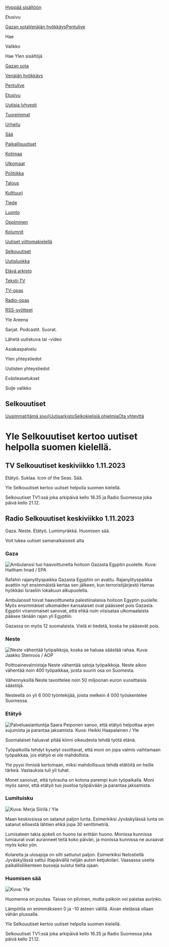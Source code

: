 [<span class="Buttonstyles__TextWrapper-sc-17sr1bx-7 kWJvkV yds-button__content">Hyppää
sisältöön</span>](#yle__contentAnchor)

Etusivu

[Gazan sota](/a/74-20054074)[Venäjän
hyökkäys](/a/74-20010573)[Pentulive](/a/74-20051121)

[](https://haku.yle.fi)

Hae

Valikko

Hae Ylen sisältöjä

[Gazan sota](/a/74-20054074)

[Venäjän hyökkäys](/a/74-20010573)

[Pentulive](/a/74-20051121)

[Etusivu](/)

[Uutisia lyhyesti](/uutiset)

[Tuoreimmat](/uutiset/tuoreimmat)

[Urheilu](/urheilu)

[Sää](/saa)

[Paikallisuutiset](/uutiset/paikallisuutiset)

[Kotimaa](/uutiset/18-34837)

[Ulkomaat](/uutiset/18-34953)

[Politiikka](/uutiset/18-220306)

[Talous](/uutiset/18-204933)

[Kulttuuri](/kulttuuri)

[Tiede](/tiede)

[Luonto](/luonto)

[Oppiminen](https://yle.fi/oppiminen)

[Kolumnit](/uutiset/18-215844)

[Uutiset viittomakielellä](https://areena.yle.fi/1-3253227)

[Selkouutiset](/selkouutiset)

[Uutisluokka](/uutisluokka)

[Elävä arkisto](https://yle.fi/aihe/elava-arkisto)

[Teksti-TV](https://yle.fi/aihe/tekstitv)

[TV-opas](https://areena.yle.fi/tv/opas)

[Radio-opas](https://areena.yle.fi/podcastit/opas)

[RSS-syötteet](/uutiset/rss)

Yle Areena

Sarjat. Podcastit. Suorat.

Lähetä uutiskuva tai -video

Asiakaspalvelu

Ylen yhteystiedot

Uutisten yhteystiedot

Evästeasetukset

Sulje valikko

[](/selkouutiset)

## Selkouutiset

[Uusimmat<span class="sr-only">(tämä
sivu)</span>](/selkouutiset)[Uutisarkisto](/selkouutiset/arkisto)[Selkokielisiä
ohjelmia](/selkouutiset/selkokielisia-ohjelmia)[Ota
yhteyttä](/a/74-20024902)

# Yle Selkouutiset kertoo uutiset helpolla suomen kielellä.

## TV Selkouutiset keskiviikko 1.11.2023

Etätyö. Suklaa. Icon of the Seas. Sää.

Yle Selkouutiset kertoo uutiset helpolla suomen kielellä.

Selkouutiset TV1:ssä joka arkipäivä kello 16.35 ja Radio Suomessa joka
päivä kello 21.12.

## Radio Selkouutiset keskiviikko 1.11.2023

Gaza. Neste. Etätyö. Lumimyräkkä. Huomisen sää.

Voit lukea uutiset samanaikaisesti alta

### Gaza

![Ambulanssi tuo haavoittuneita hoitoon Gazasta Egyptin puolelle. Kuva:
Haitham Imad /
EPA](https://images.cdn.yle.fi/image/upload/c_crop,h_2821,w_5016,x_0,y_744/ar_1.7777777777777777,c_fill,g_faces,h_675,w_1200/dpr_1.0/q_auto:eco/f_auto/fl_lossy/v1698852282/39-1194530654258b7aaf7a)

Rafahin rajanylityspaikka Gazasta Egyptiin on avattu. Rajanylityspaikka
avattiin nyt ensimmäistä kertaa sen jälkeen, kun terroristijärjestö
Hamas hyökkäsi Israeliin lokakuun alkupuolella.

Ambulanssit toivat haavoittuneita palestiinalaisia hoitoon Egyptin
puolelle. Myös ensimmäiset ulkomaiden kansalaiset ovat päässeet pois
Gazasta. Egyptin viranomaiset sanovat, että ehkä noin viisisataa
ulkomaalaista pääsee tänään rajan yli Egyptiin.

Gazassa on myös 12 suomalaista. Vielä ei tiedetä, koska he pääsevät
pois.

### Neste

![Neste vähentää työpaikkoja, koska se haluaa säästää rahaa. Kuva:
Jaakko Stenroos /
AOP](https://images.cdn.yle.fi/image/upload/c_crop,h_2611,w_4643,x_0,y_483/ar_1.7777777777777777,c_fill,g_faces,h_675,w_1200/dpr_1.0/q_auto:eco/f_auto/fl_lossy/v1698838481/39-1191437653a0928a0b5b)

Polttoainevalmistaja Neste vähentää satoja työpaikkoja. Neste aikoo
vähentää noin 400 työpaikkaa, joista suurin osa on Suomesta.

Vähennyksillä Neste tavoittelee noin 50 miljoonan euron vuosittaisia
säästöjä.

Nesteellä on yli 6 000 työntekijää, joista melkein 4 000 työskentelee
Suomessa.

### Etätyö

![Palveluasiantuntija Saara Peiponen sanoo, että etätyö helpottaa arjen
sujumista ja parantaa jaksamista. Kuva: Heikki Haapalainen /
Yle](https://images.cdn.yle.fi/image/upload/c_crop,h_2988,w_5312,x_16,y_569/ar_1.7777777777777777,c_fill,g_faces,h_675,w_1200/dpr_1.0/q_auto:eco/f_auto/fl_lossy/v1698754242/39-11936826540ed9ea44a0)

Suomalaiset haluavat pitää kiinni oikeudesta tehdä työtä etänä.

Työpaikoilla tehdyt kyselyt osoittavat, että moni on jopa valmis
vaihtamaan työpaikkaa, jos etätyö ei ole mahdollista.

Yle pyysi ihmisiä kertomaan, miksi mahdollisuus tehdä etätöitä on heille
tärkeä. Vastauksia tuli yli tuhat.

Monet sanoivat, että työrauha on kotona parempi kuin työpaikalla. Moni
myös sanoi, että etätyö tuo joustoa työpäivään ja parantaa jaksamista.

### Lumituisku

![ Kuva: Merja Siirilä /
Yle](https://images.cdn.yle.fi/image/upload/c_crop,h_2265,w_4028,x_0,y_378/ar_1.7777777777777777,c_fill,g_faces,h_675,w_1200/dpr_1.0/q_auto:eco/f_auto/fl_lossy/v1698853993/39-119441665423d86dff6c)

Maan keskiosissa on satanut paljon lunta. Esimerkiksi Jyväskylässä lunta
on satanut eilisestä lähtien ehkä jopa 30 senttimetriä.

Lumisateen takia ajokeli on huono tai erittäin huono. Monissa kunnissa
lumiaurat ovat auranneet teitä koko päivän, ja monissa kunnissa ne
auraavat myös koko yön.

Kolareita ja ulosajoja on silti sattunut paljon. Esimerkiksi Nelostiellä
Jyväskylässä sattui iltapäivällä neljän auton ketjukolari. Vaasassa
useita paikallisliikenteen busseja suistui tieltä ojaan.

### Huomisen sää

![ Kuva:
Yle](https://images.cdn.yle.fi/image/upload/c_crop,h_1080,w_1919,x_0,y_0/ar_1.7777777777777777,c_fill,g_faces,h_675,w_1200/dpr_1.0/q_auto:eco/f_auto/fl_lossy/v1698848166/39-119453865425d62868a1)

Huomenna on poutaa. Taivas on pilvinen, mutta paikoin voi paistaa
aurinko.

Lämpötila on enimmäkseen 0 ja -10 asteen välillä. Aivan etelässä ollaan
vähän plussalla.

Yle Selkouutiset kertoo uutiset helpolla suomen kielellä.

Selkouutiset TV1:ssä joka arkipäivä kello 16.35 ja Radio Suomessa joka
päivä kello 21.12.
